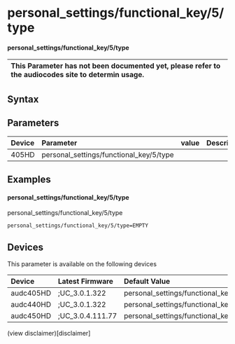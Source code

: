 ﻿---
description: personal_settings/functional_key/5/type
search: false
---

# personal_settings/functional_key/5/type

#### personal_settings/functional_key/5/type


| This Parameter has not been documented yet, please refer to the audiocodes site to determin usage.  | 
| :--- |

## Syntax

## Parameters
|Device|Parameter|value|Description|
|:---|:---|:---|:---|
| 405HD | personal_settings/functional_key/5/type |  |  |

## Examples
#### personal_settings/functional_key/5/type

personal_settings/functional_key/5/type

```
personal_settings/functional_key/5/type=EMPTY
```

## Devices
This parameter is available on the following devices

| Device | Latest Firmware | Default Value |
|:---|:---|:---|
| audc405HD | ;UC_3.0.1.322 | personal_settings/functional_key/5/type=EMPTY 
| audc440HD | ;UC_3.0.1.322 | personal_settings/functional_key/5/type=EMPTY 
| audc450HD | ;UC_3.0.4.111.77 | personal_settings/functional_key/5/type=EMPTY 

(view disclaimer)[disclaimer]

